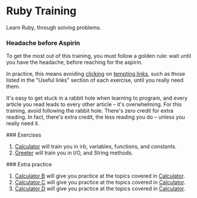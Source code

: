 # Ruby Training

Learn Ruby, through solving problems.

### Headache before Aspirin

To get the most out of this training, you must follow a golden rule: wait until you have the headache, before reaching for the aspirin.

In practice, this means avoiding [clicking](http://faceofdisapproval.com/) on [tempting links](http://faceofdisapproval.com/), such as those listed in the "Useful links" section of each exercise, until you really need them.

It's easy to get stuck in a rabbit hole when learning to program, and every article you read leads to every other article – it's overwhelming. For this training, avoid following the rabbit hole. There's zero credit for extra reading. In fact, there's extra credit, the less reading you do – unless you really need it.

### Exercises

1. [Calculator](./1) will train you in irb, variables, functions, and constants.
2. [Greeter](./2) will train you in I/O, and String methods.

### Extra practice

1. [Calculator B](./extra/1B) will give you practice at the topics covered in [Calculator](./1).
2. [Calculator C](./extra/1C) will give you practice at the topics covered in [Calculator](./1).
3. [Calculator D](./extra/1D) will give you practice at the topics covered in [Calculator](./1).